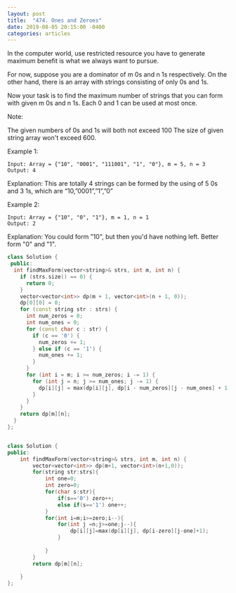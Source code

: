 ```yaml
---
layout: post
title:  "474. Ones and Zeroes"
date: 2019-08-05 20:15:00 -0400
categories: articles
---
```

In the computer world, use restricted resource you have to generate maximum benefit is what we always want to pursue.

For now, suppose you are a dominator of m 0s and n 1s respectively. On the other hand, there is an array with strings consisting of only 0s and 1s.

Now your task is to find the maximum number of strings that you can form with given m 0s and n 1s. Each 0 and 1 can be used at most once.

Note:

The given numbers of 0s and 1s will both not exceed 100
The size of given string array won't exceed 600.
 

Example 1:
```
Input: Array = {"10", "0001", "111001", "1", "0"}, m = 5, n = 3
Output: 4
```
Explanation: This are totally 4 strings can be formed by the using of 5 0s and 3 1s, which are “10,”0001”,”1”,”0”
 

Example 2:
```
Input: Array = {"10", "0", "1"}, m = 1, n = 1
Output: 2
```
Explanation: You could form "10", but then you'd have nothing left. Better form "0" and "1".
```c++
class Solution {
 public:
  int findMaxForm(vector<string>& strs, int m, int n) {
    if (strs.size() == 0) {
      return 0;
    }
    vector<vector<int>> dp(m + 1, vector<int>(n + 1, 0));
    dp[0][0] = 0;
    for (const string str : strs) {
      int num_zeros = 0;
      int num_ones = 0;
      for (const char c : str) {
        if (c == '0') {
          num_zeros += 1;
        } else if (c == '1') {
          num_ones += 1;
        }
      }
      for (int i = m; i >= num_zeros; i -= 1) {
        for (int j = n; j >= num_ones; j -= 1) {
          dp[i][j] = max(dp[i][j], dp[i - num_zeros][j - num_ones] + 1);
        }
      }
    }
    return dp[m][n];
  }
};
```
```c++

class Solution {
public:
    int findMaxForm(vector<string>& strs, int m, int n) {
        vector<vector<int>> dp(m+1, vector<int>(n+1,0));
        for(string str:strs){
            int one=0;
            int zero=0;
            for(char s:str){
                if(s=='0') zero++;
                else if(s=='1') one++;
            }
            for(int i=m;i>=zero;i--){
                for(int j =n;j>=one;j--){
                    dp[i][j]=max(dp[i][j], dp[i-zero][j-one]+1);
                }
                
            }
        }
        return dp[m][n];
        
    }
};
```
